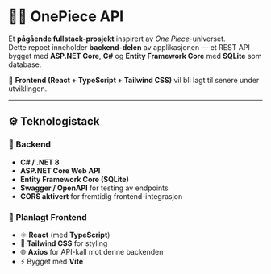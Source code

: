 # 🏴‍☠️ OnePiece API

Et **pågående fullstack-prosjekt** inspirert av *One Piece*-universet.  
Dette repoet inneholder **backend-delen** av applikasjonen — et REST API bygget med **ASP.NET Core**, **C#** og **Entity Framework Core** med **SQLite** som database.  

🧩 **Frontend (React + TypeScript + Tailwind CSS)** vil bli lagt til senere under utviklingen.

---

## ⚙️ Teknologistack

### 🧩 Backend
- **C# / .NET 8**
- **ASP.NET Core Web API**
- **Entity Framework Core (SQLite)**
- **Swagger / OpenAPI** for testing av endpoints
- **CORS aktivert** for fremtidig frontend-integrasjon

### 🚀 Planlagt Frontend
- ⚛️ **React** (med **TypeScript**)  
- 🎨 **Tailwind CSS** for styling  
- 🌐 **Axios** for API-kall mot denne backenden  
- ⚡ Bygget med **Vite**
